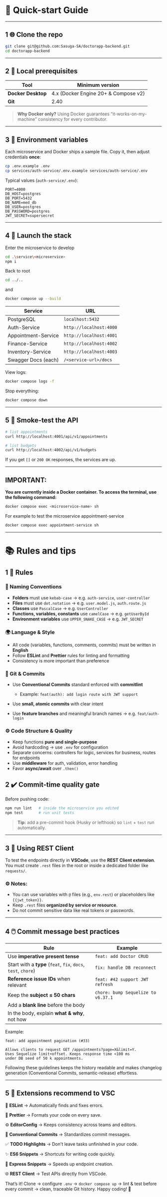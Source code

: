# 📝 Quick-start Guide
---

## 1 🌐 Clone the repo

```bash
git clone git@github.com:Sasuga-SA/doctorapp-backend.git
cd doctorapp-backend
```

---

## 2 🔧 Local prerequisites

| Tool               | Minimum version                      |
| ------------------ | ------------------------------------ |
| **Docker Desktop** | 4.x (Docker Engine 20+ & Compose v2) |
| **Git**            | 2.40                                 |

> **Why Docker only?** Using Docker guarantees “it-works-on-my-machine” consistency for every contributor.

---

## 3 📂 Environment variables

Each microservice and Docker ships a sample file. Copy it, then adjust credentials **once**:

```bash
cp .env.example .env
cp services/auth-service/.env.example services/auth-service/.env
```

Typical values (`auth-service/.env`):

```env
PORT=4000
DB_HOST=postgres
DB_PORT=5432
DB_NAME=med_db
DB_USER=postgres
DB_PASSWORD=postgres
JWT_SECRET=supersecret
```

---

## 4 🐳 Launch the stack

Enter the microservice to develop


```bash
cd .\service\<microservice>
npm i
```
Back to root

```bash
cd ../..
```
and

```bash
docker compose up --build
```

| Service             | URL                     |
| ------------------- | ----------------------- |
| PostgreSQL          | `localhost:5432`        |
| Auth-Service        | `http://localhost:4000` |
| Appointment-Service | `http://localhost:4001` |
| Finance-Service     | `http://localhost:4002` |
| Inventory-Service   | `http://localhost:4003` |
| Swagger Docs (each) | `/<service-url>/docs`   |

View logs:

```bash
docker compose logs -f
```

Stop everything:

```bash
docker compose down
```

---

## 5 🧪 Smoke-test the API

```bash
# list appointments
curl http://localhost:4001/api/v1/appointments

# list budgets
curl http://localhost:4002/api/v1/budgets
```

If you get `[]` or `200 OK` responses, the services are up.

--- 

## IMPORTANT:

**You are currently inside a Docker container. To access the terminal, use the following command:**

```bash
docker compose exec <microservice-name> sh
```

For example to test the microservice appointment-service
```bash
docker compose exec appointment-service sh
```
---

# 📚 Rules and tips

## 1 📏 Rules

### 📂 Naming Conventions

* **Folders** must use `kebab-case` → e.g. `auth-service`, `user-controller`
* **Files** must use `dot.notation` → e.g. `user.model.js`, `auth.route.js`
* **Classes** use `PascalCase` → e.g. `UserController`
* **Functions, variables, constants** use `camelCase` → e.g. `getUserById`
* **Environment variables** use `UPPER_SNAKE_CASE` → e.g. `JWT_SECRET`

### 🌍 Language & Style

* All code (variables, functions, comments, commits) must be written in **English**
* Follow **ESLint** and **Prettier** rules for linting and formatting
* Consistency is more important than preference

### 🔐 Git & Commits

* Use **Conventional Commits** standard enforced with **commitlint**

  * Example: `feat(auth): add login route with JWT support`
* Use **small, atomic commits** with clear intent
* Use **feature branches** and meaningful branch names → e.g. `feat/auth-login`

### ⚙️ Code Structure & Quality

* Keep functions **pure and single-purpose**
* Avoid hardcoding → use `.env` for configuration
* Separate concerns: controllers for logic, services for business, routes for endpoints
* Use **middleware** for auth, validation, error handling
* Favor **async/await** over `.then()`


## 2 ✔️ Commit-time quality gate

Before pushing code:

```bash
npm run lint   # inside the microservice you edited
npm test       # run unit tests
```

> **Tip:** add a pre-commit hook (Husky or lefthook) so `lint` + `test` run automatically.

---

## 3 🌳 Using REST Client

To test the endpoints directly in **VSCode**, use the **REST Client extension**.
You must create `.rest` files in the root or inside a dedicated folder like `requests/`.


### ⚙️ Notes:

* You can use variables with `@` files (e.g., `env.rest`) or placeholders like `{{jwt_token}}`.
* Keep `.rest` files **organized by service or resource**.
* Do not commit sensitive data like real tokens or passwords.

---


## 4 🖱️ Commit message best practices

| Rule                                                           | Example                            |
| -------------------------------------------------------------- | ---------------------------------- |
| Use **imperative present tense**                               | `feat: add Doctor CRUD`            |
| Start with a **type** (`feat`, `fix`, `docs`, `test`, `chore`) | `fix: handle DB reconnect`         |
| **Reference issue IDs** when relevant                          | `feat: #42 support JWT refresh`    |
| Keep the **subject ≤ 50 chars**                                | `chore: bump Sequelize to v6.37.1` |
| Add a **blank line** before the body                           |                                    |
| In the body, explain **what & why**, not how                   |                                    |

Example:

```
feat: add appointment pagination (#33)

Allows clients to request GET /appointments?page=X&limit=Y.
Uses Sequelize limit+offset. Keeps response time <100 ms
under DB seed of 50 k appointments.
```

Following these guidelines keeps the history readable and makes changelog generation (Conventional Commits, semantic-release) effortless.

---

## 5 📖 Extensions recommend to VSC 

🔨 **ESLint** → Automatically finds and fixes errors.

💅 **Prettier** → Formats your code on every save.

⚙️ **EditorConfig** → Keeps consistency across teams and editors.

📝 **Conventional Commits** → Standardizes commit messages.

✅ **TODO Highlights** → Don't leave tasks unfinished in your code.

✨ **ES6 Snippets** → Shortcuts for writing code quickly.

🚀 **Express Snippets** → Speeds up endpoint creation.

🌐 **REST Client** → Test APIs directly from VSCode.


That’s it!
Clone → configure `.env` → `docker compose up` → lint & test before every commit → clean, traceable Git history. Happy coding! 🚀